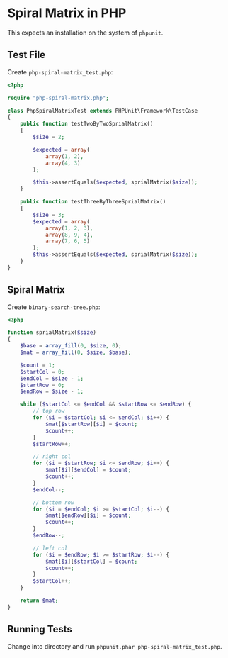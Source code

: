 # Spiral Matrix in PHP

This expects an installation on the system of `phpunit`.

## Test File

Create `php-spiral-matrix_test.php`:

```php
<?php

require "php-spiral-matrix.php";

class PhpSpiralMatrixTest extends PHPUnit\Framework\TestCase
{
    public function testTwoByTwoSprialMatrix()
    {
        $size = 2;

        $expected = array(
            array(1, 2),
            array(4, 3)
        );

        $this->assertEquals($expected, sprialMatrix($size));
    }

    public function testThreeByThreeSprialMatrix()
    {
        $size = 3;
        $expected = array(
            array(1, 2, 3),
            array(8, 9, 4),
            array(7, 6, 5)
        );
        $this->assertEquals($expected, sprialMatrix($size));
    }
}
```

## Spiral Matrix

Create `binary-search-tree.php`:

```php
<?php

function sprialMatrix($size)
{
    $base = array_fill(0, $size, 0);
    $mat = array_fill(0, $size, $base);

    $count = 1;
    $startCol = 0;
    $endCol = $size - 1;
    $startRow = 0;
    $endRow = $size - 1;

    while ($startCol <= $endCol && $startRow <= $endRow) {
        // top row
        for ($i = $startCol; $i <= $endCol; $i++) {
            $mat[$startRow][$i] = $count;
            $count++;
        }
        $startRow++;

        // right col
        for ($i = $startRow; $i <= $endRow; $i++) {
            $mat[$i][$endCol] = $count;
            $count++;
        }
        $endCol--;

        // bottom row
        for ($i = $endCol; $i >= $startCol; $i--) {
            $mat[$endRow][$i] = $count;
            $count++;
        }
        $endRow--;

        // left col
        for ($i = $endRow; $i >= $startRow; $i--) {
            $mat[$i][$startCol] = $count;
            $count++;
        }
        $startCol++;
    }

    return $mat;
}

```

## Running Tests

Change into directory and run `phpunit.phar php-spiral-matrix_test.php`.
